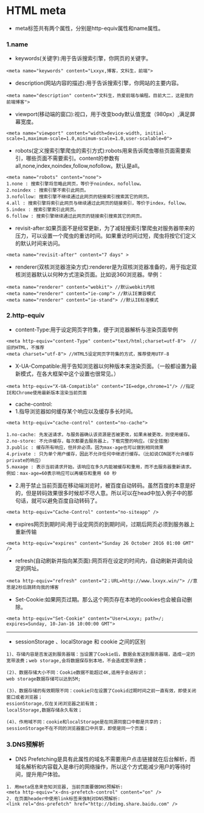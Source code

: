 # HTML meta

* meta标签共有两个属性，分别是http-equiv属性和name属性。

### 1.name

* keywords(关键字):用于告诉搜索引擎，你网页的关键字。
```
<meta name="keywords" content="Lxxyx,博客，文科生，前端">
```

* description(网站内容的描述):用于告诉搜索引擎，你网站的主要内容。
```
<meta name="description" content="文科生，热爱前端与编程。目前大二，这是我的前端博客">
```

* viewport(移动端的窗口):视口，用于改变body默认值宽度（980px）,满足屏幕宽度。
```
<meta name="viewport" content="width=device-width, initial-scale=1,maximum-scale=1.0,minimum-scale=1.0,user-scalable=0">
```

* robots(定义搜索引擎爬虫的索引方式):robots用来告诉爬虫哪些页面需要索引，哪些页面不需要索引。content的参数有all,none,index,noindex,follow,nofollow。默认是all。
```
<meta name="robots" content="none">
1.none : 搜索引擎将忽略此网页，等价于noindex，nofollow。
2.noindex : 搜索引擎不索引此网页。
3.nofollow: 搜索引擎不继续通过此网页的链接索引搜索其它的网页。
4.all : 搜索引擎将索引此网页与继续通过此网页的链接索引，等价于index，follow。
5.index : 搜索引擎索引此网页。
6.follow : 搜索引擎继续通过此网页的链接索引搜索其它的网页。
```

* revisit-after:如果页面不是经常更新，为了减轻搜索引擎爬虫对服务器带来的压力，可以设置一个爬虫的重访时间。如果重访时间过短，爬虫将按它们定义的默认时间来访问。
```
<meta name="revisit-after" content="7 days" >
```

* renderer(双核浏览器渲染方式):renderer是为双核浏览器准备的，用于指定双核浏览器默认以何种方式渲染页面。比如说360浏览器。举例：
```
<meta name="renderer" content="webkit"> //默认webkit内核
<meta name="renderer" content="ie-comp"> //默认IE兼容模式
<meta name="renderer" content="ie-stand"> //默认IE标准模式
```

### 2.http-equiv

* content-Type:用于设定网页字符集，便于浏览器解析与渲染页面举例
```
<meta http-equiv="content-Type" content="text/html;charset=utf-8">  //旧的HTML，不推荐
<meta charset="utf-8"> //HTML5设定网页字符集的方式，推荐使用UTF-8
```

* X-UA-Compatible:用于告知浏览器以何种版本来渲染页面。（一般都设置为最新模式，在各大框架中这个设置也很常见。）
```
<meta http-equiv="X-UA-Compatible" content="IE=edge,chrome=1"/> //指定IE和Chrome使用最新版本渲染当前页面
```

* cache-control:
* 1.指导浏览器如何缓存某个响应以及缓存多长时间。
```
<meta http-equiv="cache-control" content="no-cache">

1.no-cache: 先发送请求，与服务器确认该资源是否被更改，如果未被更改，则使用缓存。
2.no-store: 不允许缓存，每次都要去服务器上，下载完整的响应。（安全措施）
3.public : 缓存所有响应，但并非必须。因为max-age也可以做到相同效果
4.private : 只为单个用户缓存，因此不允许任何中继进行缓存。（比如说CDN就不允许缓存private的响应）
5.maxage : 表示当前请求开始，该响应在多久内能被缓存和重用，而不去服务器重新请求。例如：max-age=60表示响应可以再缓存和重用 60 秒
```

* 2.用于禁止当前页面在移动端浏览时，被百度自动转码。虽然百度的本意是好的，但是转码效果很多时候却不尽人意。所以可以在head中加入例子中的那句话，就可以避免百度自动转码了。
```
<meta http-equiv="Cache-Control" content="no-siteapp" />
```

* expires网页到期时间:用于设定网页的到期时间，过期后网页必须到服务器上重新传输
```
<meta http-equiv="expires" content="Sunday 26 October 2016 01:00 GMT" />
```

* refresh(自动刷新并指向某页面):网页将在设定的时间内，自动刷新并调向设定的网址。
```
<meta http-equiv="refresh" content="2；URL=http://www.lxxyx.win/"> //意思是2秒后跳转向我的博客
```

* Set-Cookie:如果网页过期。那么这个网页存在本地的cookies也会被自动删除。
```
<meta http-equiv="Set-Cookie" content="User=Lxxyx; path=/; expires=Sunday, 10-Jan-16 10:00:00 GMT">
```

--------------------

* sessionStorage 、localStorage 和 cookie 之间的区别
```
1)、存储内容是否发送到服务器端：当设置了Cookie后，数据会发送到服务器端，造成一定的宽带浪费；web storage,会将数据保存到本地，不会造成宽带浪费；

(2)、数据存储大小不同：Cookie数据不能超过4K,适用于会话标识；
web storage数据存储可以达到5M;

(3)、数据存储的有效期限不同：cookie只在设置了Cookid过期时间之前一直有效，即使关闭窗口或者浏览器；
essionStorage,仅在关闭浏览器之前有效；
localStorage,数据存储永久有效；

(4)、作用域不同：cookie和localStorage是在同源同窗口中都是共享的；sessionStorage不在不同的浏览器窗口中共享，即使是同一个页面；
```

### 3.DNS预解析

* DNS Prefetching是具有此属性的域名不需要用户点击链接就在后台解析，而域名解析和内容载入是串行的网络操作，所以这个方式能减少用户的等待时间，提升用户体验。

```
1. 用meta信息来告知浏览器, 当前页面要做DNS预解析:
<meta http-equiv="x-dns-prefetch-control" content="on" />
2. 在页面header中使用link标签来强制对DNS预解析: 
<link rel="dns-prefetch" href="http://bdimg.share.baidu.com" />
```
